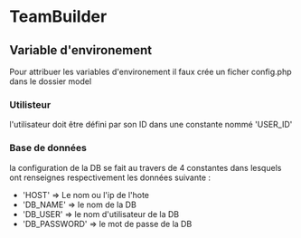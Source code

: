 # TeamBuilder
## Variable d'environement
Pour attribuer les variables d'environement il faux crée un ficher config.php dans le dossier model
### Utilisteur
l'utilisateur doit être défini par son ID dans une constante nommé 'USER_ID'
### Base de données
la configuration de la DB se fait au travers de 4 constantes dans lesquels ont renseignes respectivement les données suivante :
- 'HOST' => Le nom ou l'ip de l'hote
- 'DB_NAME' => le nom de la DB
- 'DB_USER' => le nom d'utilisateur de la DB
- 'DB_PASSWORD' => le mot de passe de la DB